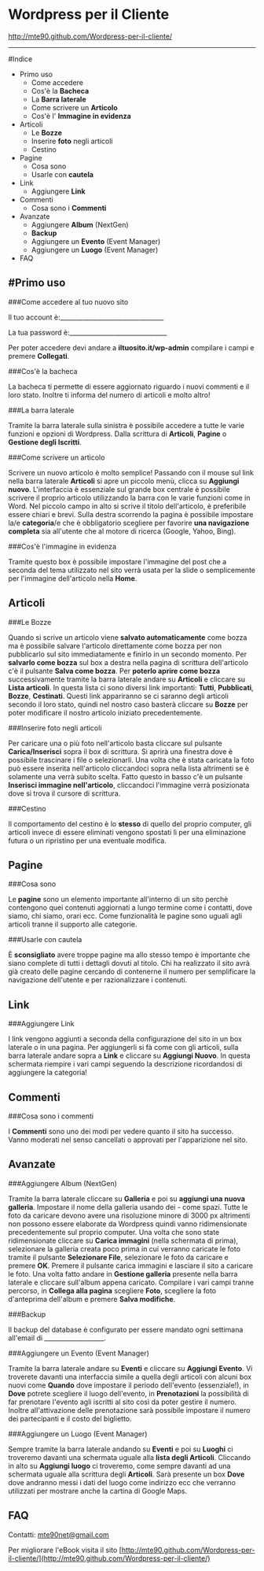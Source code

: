 Wordpress per il Cliente
=============
http://mte90.github.com/Wordpress-per-il-cliente/
***

#Indice
* Primo uso
	* Come accedere
	* Cos'è la **Bacheca**
	* La **Barra laterale**
	* Come scrivere un **Articolo**
	* Cos'è l' **Immagine in evidenza**
* Articoli
	* Le **Bozze**
	* Inserire **foto** negli articoli
	* Cestino
* Pagine
	* Cosa sono
	* Usarle con **cautela**
* Link
	* Aggiungere **Link**
* Commenti
	* Cosa sono i **Commenti**
* Avanzate
	* Aggiungere **Album** (NextGen)
	* **Backup**
	* Aggiungere un **Evento** (Event Manager)
	* Aggiungere un **Luogo** (Event Manager)
* FAQ

#Primo uso
-------------

###Come accedere al tuo nuovo sito

Il tuo account è:_________________________________

La tua password è:_______________________________

Per poter accedere devi andare a **iltuosito.it/wp-admin** compilare i campi e premere **Collegati**.

###Cos'è la bacheca

La bacheca ti permette di essere aggiornato riguardo i nuovi commenti e il loro stato. Inoltre ti informa del numero di articoli e molto altro!

###La barra laterale

Tramite la barra laterale sulla sinistra è possibile accedere a tutte le varie funzioni e opzioni di Wordpress. Dalla scrittura di **Articoli**, **Pagine** o **Gestione degli Iscritti**.

###Come scrivere un articolo

Scrivere un nuovo articolo è molto semplice!
Passando con il mouse sul link nella barra laterale **Articoli** si apre un piccolo menù, clicca su **Aggiungi nuovo**.
L'interfaccia è essenziale sul grande box centrale è possibile scrivere il proprio articolo utilizzando la barra con le varie funzioni come in Word.
Nel piccolo campo in alto si scrive il titolo dell'articolo, è preferibile essere chiari e brevi.
Sulla destra scorrendo la pagina è possibile impostare la/e **categoria**/e che è obbligatorio scegliere per favorire **una navigazione completa** sia all'utente che al motore di ricerca (Google, Yahoo, Bing).

###Cos'è l'immagine in evidenza

Tramite questo box è possibile impostare l'immagine del post che a seconda del tema utilizzato nel sito verrà usata per la slide o semplicemente per l'immagine dell'articolo nella **Home**.

Articoli
-------------

###Le Bozze

Quando si scrive un articolo viene **salvato automaticamente** come bozza ma è possibile salvare l'articolo direttamente come bozza per non pubblicarlo sul sito immediatamente e finirlo in un secondo momento.
Per **salvarlo come bozza** sul box a destra nella pagina di scrittura dell'articolo c'è il pulsante **Salva come bozza**.
Per **poterlo aprire come bozza** successivamente tramite la barra laterale andare su **Articoli** e cliccare su **Lista articoli**.
In questa lista ci sono diversi link importanti: **Tutti**, **Pubblicati**, **Bozze**, **Cestinati**.
Questi link appariranno se ci saranno degli articoli secondo il loro stato, quindi nel nostro caso basterà cliccare su **Bozze** per poter modificare il nostro articolo iniziato precedentemente.

###Inserire foto negli articoli

Per caricare una o più foto nell'articolo basta cliccare sul pulsante **Carica/Inserisci** sopra il box di scrittura.
Si aprirà una finestra dove è possibile trascinare i file o selezionarli.
Una volta che è stata caricata la foto può essere inserita nell'articolo cliccandoci sopra nella lista altrimenti se è solamente una verrà subito scelta.
Fatto questo in basso c'è un pulsante **Inserisci immagine nell'articolo**, cliccandoci l'immagine verrà posizionata dove si trova il cursore di scrittura.

###Cestino

Il comportamento del cestino è lo **stesso** di quello del proprio computer, gli articoli invece di essere eliminati vengono spostati lì per una eliminazione futura o un ripristino per una eventuale modifica.

Pagine
-------------

###Cosa sono

Le **pagine** sono un elemento importante all'interno di un sito perchè contengono quei contenuti aggiornati a lungo termine come i contatti, dove siamo, chi siamo, orari ecc.
Come funzionalità le pagine sono uguali agli articoli tranne il supporto alle categorie.

###Usarle con cautela

È **sconsigliato** avere troppe pagine ma allo stesso tempo è importante che siano complete di tutti i dettagli dovuti al titolo.
Chi ha realizzato il sito avrà già creato delle pagine cercando di contenerne il numero per semplificare la navigazione dell'utente e per razionalizzare i contenuti.

Link
-------------

###Aggiungere Link

I link vengono aggiunti a seconda della configurazione del sito in un box laterale o in una pagina.
Per aggiungerli si fà come con gli articoli, sulla barra laterale andare sopra a **Link** e cliccare su **Aggiungi Nuovo**.
In questa schermata riempire i vari campi seguendo la descrizione ricordandosi di aggiungere la categoria!

Commenti
-------------

###Cosa sono i commenti

I **Commenti** sono uno dei modi per vedere quanto il sito ha successo.
Vanno moderati nel senso cancellati o approvati per l'apparizione nel sito.

Avanzate
-------------

###Aggiungere Album (NextGen)

Tramite la barra laterale cliccare su **Galleria** e poi su **aggiungi una nuova galleria**.
Impostare il nome della galleria usando dei - come spazi.
Tutte le foto da caricare devono avere una risoluzione minore di 3000 px altrimenti non possono essere elaborate da Wordpress quindi vanno ridimensionate precedentemente sul proprio computer.
Una volta che sono state ridimensionate cliccare su **Carica immagini** (nella schermata di prima), selezionare la galleria creata poco prima in cui verranno caricate le foto tramite il pulsante **Selezionare File**, selezionare le foto da caricare e premere **OK**.
Premere il pulsante carica immagini e lasciare il sito a caricare le foto.
Una volta fatto andare in **Gestione galleria** presente nella barra laterale e cliccare sull'album appena caricato.
Compilare i vari campi tranne percorso, in **Collega alla pagina** scegliere **Foto**, scegliere la foto d'anteprima dell'album e premere **Salva modifiche**.

###Backup

Il backup del database è configurato per essere mandato ogni settimana all'email di ___________________.

###Aggiungere un Evento (Event Manager)

Tramite la barra laterale andare su **Eventi** e cliccare su **Aggiungi Evento**.
Vi troverete davanti una interfaccia simile a quella degli articoli con alcuni box nuovi come **Quando** dove impostare il periodo dell'evento (essenziale!), in **Dove** potrete scegliere il luogo dell'evento, in **Prenotazioni** la possibilità di far prenotare l'evento agli iscritti al sito così da poter gestire il numero.
Inoltre all'attivazione delle prenotazione sarà possibile impostare il numero dei partecipanti e il costo del biglietto.

###Aggiungere un Luogo (Event Manager)

Sempre tramite la barra laterale andando su **Eventi** e poi su **Luoghi** ci troveremo davanti una schermata uguale alla **lista degli Articoli**.
Cliccando in alto su **Aggiungi luogo** ci troveremo, come sempre davanti ad una schermata uguale alla scrittura degli **Articoli**.
Sarà presente un box **Dove** dove andranno messi i dati del luogo come indirizzo ecc che verranno utilizzati per mostrare anche la cartina di Google Maps.


FAQ
-------------

Contatti: mte90net@gmail.com

Per migliorare l'eBook visita il sito [http://mte90.github.com/Wordpress-per-il-cliente/](http://mte90.github.com/Wordpress-per-il-cliente/)